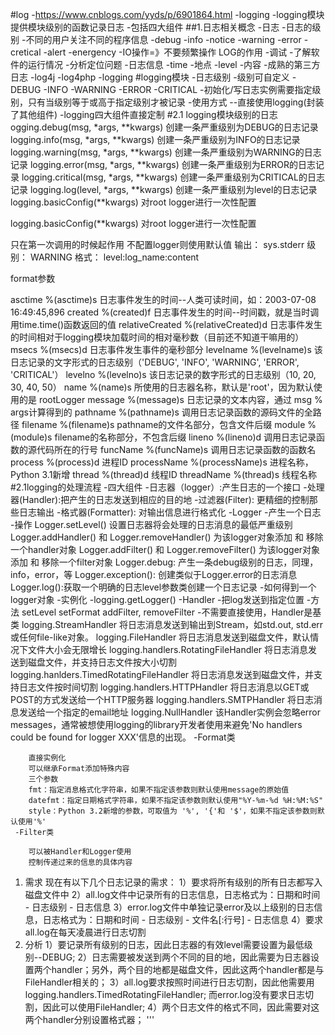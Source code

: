 #log
-https://www.cnblogs.com/yyds/p/6901864.html
-logging
-logging模块提供模块级别的函数记录日志
-包括四大组件
##1.日志相关概念
-日志
-日志的级别
    -不同的用户关注不同的程序信息
    -debug
    -info
    -notice
    -warning
    -error
    -cretical
    -alert
    -energency
-IO操作=》不要频繁操作
LOG的作用
    -调试
    -了解软件的运行情况
    -分析定位问题
 -日志信息
    -time
    -地点
    -level
    -内容
  -成熟的第三方日志
    -log4j
    -log4php
    -logging
#logging模块
-日志级别
    -级别可自定义
    -DEBUG
    -INFO
    -WARNING
    -ERROR
    -CRITICAL
 -初始化/写日志实例需要指定级别，只有当级别等于或高于指定级别才被记录
  -使用方式
  --直接使用logging(封装了其他组件)
  -logging四大组件直接定制
#2.1 logging模块级别的日志
ogging.debug(msg, *args, **kwargs) 创建一条严重级别为DEBUG的日志记录
logging.info(msg, *args, **kwargs) 创建一条严重级别为INFO的日志记录
logging.warning(msg, *args, **kwargs) 创建一条严重级别为WARNING的日志记录
logging.error(msg, *args, **kwargs) 创建一条严重级别为ERROR的日志记录
logging.critical(msg, *args, **kwargs) 创建一条严重级别为CRITICAL的日志记录
logging.log(level, *args, **kwargs) 创建一条严重级别为level的日志记录
logging.basicConfig(**kwargs) 对root logger进行一次性配置

logging.basicConfig(**kwargs) 对root logger进行一次性配置

只在第一次调用的时候起作用
不配置logger则使用默认值
输出： sys.stderr
级别： WARNING
格式： level:log_name:content

format参数

  asctime 	%(asctime)s 	日志事件发生的时间--人类可读时间，如：2003-07-08 16:49:45,896
  created 	%(created)f 	日志事件发生的时间--时间戳，就是当时调用time.time()函数返回的值
  relativeCreated 	%(relativeCreated)d 	日志事件发生的时间相对于logging模块加载时间的相对毫秒数（目前还不知道干嘛用的）
  msecs 	%(msecs)d 	日志事件发生事件的毫秒部分
  levelname 	%(levelname)s 	该日志记录的文字形式的日志级别（'DEBUG', 'INFO', 'WARNING', 'ERROR', 'CRITICAL'）
  levelno 	%(levelno)s 	该日志记录的数字形式的日志级别（10, 20, 30, 40, 50）
  name 	%(name)s 	所使用的日志器名称，默认是'root'，因为默认使用的是 rootLogger
  message 	%(message)s 	日志记录的文本内容，通过 msg % args计算得到的
  pathname 	%(pathname)s 	调用日志记录函数的源码文件的全路径
  filename 	%(filename)s 	pathname的文件名部分，包含文件后缀
  module 	%(module)s 	filename的名称部分，不包含后缀
  lineno 	%(lineno)d 	调用日志记录函数的源代码所在的行号
  funcName 	%(funcName)s 	调用日志记录函数的函数名
  process 	%(process)d 	进程ID
  processName 	%(processName)s 	进程名称，Python 3.1新增
  thread 	%(thread)d 	线程ID
  threadName 	%(thread)s 	线程名称 
 #2.1logging的处理流程
 -四大组件
   -日志器（logger）:产生日志的一个接口
   -处理器(Handler):把产生的日志发送到相应的目的地
   -过滤器(Filter): 更精细的控制那些日志输出
   -格式器(Formatter): 对输出信息进行格式化
 -Logger
    -产生一个日志
    -操作
        Logger.setLevel() 	设置日志器将会处理的日志消息的最低严重级别
        Logger.addHandler() 和 Logger.removeHandler() 	为该logger对象添加 和 移除一个handler对象
        Logger.addFilter() 和 Logger.removeFilter() 	为该logger对象添加 和 移除一个filter对象
        Logger.debug: 产生一条debug级别的日志，同理，info，error，等
        Logger.exception(): 创建类似于Logger.error的日志消息
        Logger.log():获取一个明确的日志level参数类创建一个日志记录
   -如何得到一个logger对象
     -实例化
     -logging.getLogger()
 -Handler
    -把log发送到指定位置
    -方法
        setLevel
        setFormat
        addFilter, removeFilter
    -不需要直接使用，Handler是基类
        logging.StreamHandler 	将日志消息发送到输出到Stream，如std.out, std.err或任何file-like对象。
        logging.FileHandler 	将日志消息发送到磁盘文件，默认情况下文件大小会无限增长
        logging.handlers.RotatingFileHandler 	将日志消息发送到磁盘文件，并支持日志文件按大小切割
        logging.hanlders.TimedRotatingFileHandler 	将日志消息发送到磁盘文件，并支持日志文件按时间切割
        logging.handlers.HTTPHandler 	将日志消息以GET或POST的方式发送给一个HTTP服务器
        logging.handlers.SMTPHandler 	将日志消息发送给一个指定的email地址
        logging.NullHandler 	该Handler实例会忽略error messages，通常被想使用logging的library开发者使用来避免'No handlers could be found for logger XXX'信息的出现。
    -Format类

        直接实例化
        可以继承Format添加特殊内容
        三个参数
        fmt：指定消息格式化字符串，如果不指定该参数则默认使用message的原始值
        datefmt：指定日期格式字符串，如果不指定该参数则默认使用"%Y-%m-%d %H:%M:%S"
        style：Python 3.2新增的参数，可取值为 '%', '{'和 '$'，如果不指定该参数则默认使用'%'
     -Filter类

        可以被Handler和Logger使用
        控制传递过来的信息的具体内容
        
1. 需求
现在有以下几个日志记录的需求：
    1）要求将所有级别的所有日志都写入磁盘文件中
    2）all.log文件中记录所有的日志信息，日志格式为：日期和时间 - 日志级别 - 日志信息
    3）error.log文件中单独记录error及以上级别的日志信息，日志格式为：日期和时间 - 日志级别 - 文件名[:行号] - 日志信息
    4）要求all.log在每天凌晨进行日志切割
2. 分析
    1）要记录所有级别的日志，因此日志器的有效level需要设置为最低级别--DEBUG;
    2）日志需要被发送到两个不同的目的地，因此需要为日志器设置两个handler；另外，两个目的地都是磁盘文件，因此这两个handler都是与FileHandler相关的；
    3）all.log要求按照时间进行日志切割，因此他需要用logging.handlers.TimedRotatingFileHandler; 而error.log没有要求日志切割，因此可以使用FileHandler;
    4）两个日志文件的格式不同，因此需要对这两个handler分别设置格式器；
'''